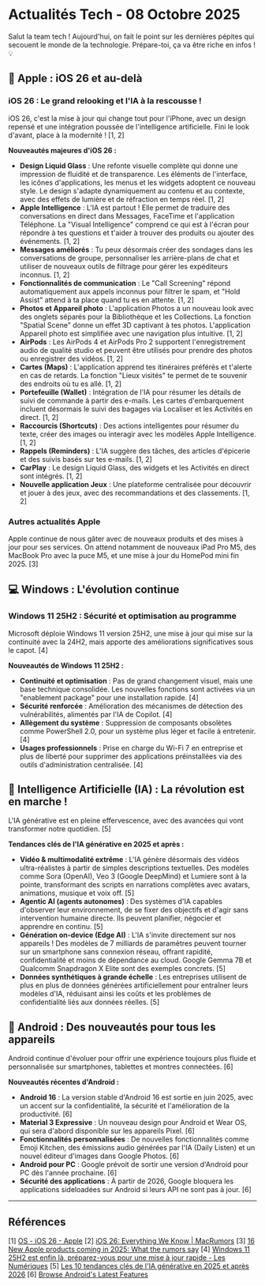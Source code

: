 # Actualités Tech - 08 Octobre 2025

Salut la team tech ! Aujourd'hui, on fait le point sur les dernières pépites qui secouent le monde de la technologie. Prépare-toi, ça va être riche en infos ! 💡

## 🍎 Apple : iOS 26 et au-delà

### iOS 26 : Le grand relooking et l'IA à la rescousse !

iOS 26, c'est la mise à jour qui change tout pour l'iPhone, avec un design repensé et une intégration poussée de l'intelligence artificielle. Fini le look d'avant, place à la modernité ! [1, 2]

**Nouveautés majeures d'iOS 26 :**

*   **Design Liquid Glass** : Une refonte visuelle complète qui donne une impression de fluidité et de transparence. Les éléments de l'interface, les icônes d'applications, les menus et les widgets adoptent ce nouveau style. Le design s'adapte dynamiquement au contenu et au contexte, avec des effets de lumière et de réfraction en temps réel. [1, 2]
*   **Apple Intelligence** : L'IA est partout ! Elle permet de traduire des conversations en direct dans Messages, FaceTime et l'application Téléphone. La "Visual Intelligence" comprend ce qui est à l'écran pour répondre à tes questions et t'aider à trouver des produits ou ajouter des événements. [1, 2]
*   **Messages améliorés** : Tu peux désormais créer des sondages dans les conversations de groupe, personnaliser les arrière-plans de chat et utiliser de nouveaux outils de filtrage pour gérer les expéditeurs inconnus. [1, 2]
*   **Fonctionnalités de communication** : Le "Call Screening" répond automatiquement aux appels inconnus pour filtrer le spam, et "Hold Assist" attend à ta place quand tu es en attente. [1, 2]
*   **Photos et Appareil photo** : L'application Photos a un nouveau look avec des onglets séparés pour la Bibliothèque et les Collections. La fonction "Spatial Scene" donne un effet 3D captivant à tes photos. L'application Appareil photo est simplifiée avec une navigation plus intuitive. [1, 2]
*   **AirPods** : Les AirPods 4 et AirPods Pro 2 supportent l'enregistrement audio de qualité studio et peuvent être utilisés pour prendre des photos ou enregistrer des vidéos. [1, 2]
*   **Cartes (Maps)** : L'application apprend tes itinéraires préférés et t'alerte en cas de retards. La fonction "Lieux visités" te permet de te souvenir des endroits où tu es allé. [1, 2]
*   **Portefeuille (Wallet)** : Intégration de l'IA pour résumer les détails de suivi de commande à partir des e-mails. Les cartes d'embarquement incluent désormais le suivi des bagages via Localiser et les Activités en direct. [1, 2]
*   **Raccourcis (Shortcuts)** : Des actions intelligentes pour résumer du texte, créer des images ou interagir avec les modèles Apple Intelligence. [1, 2]
*   **Rappels (Reminders)** : L'IA suggère des tâches, des articles d'épicerie et des suivis basés sur tes e-mails. [1, 2]
*   **CarPlay** : Le design Liquid Glass, des widgets et les Activités en direct sont intégrés. [1, 2]
*   **Nouvelle application Jeux** : Une plateforme centralisée pour découvrir et jouer à des jeux, avec des recommandations et des classements. [1, 2]

### Autres actualités Apple

Apple continue de nous gâter avec de nouveaux produits et des mises à jour pour ses services. On attend notamment de nouveaux iPad Pro M5, des MacBook Pro avec la puce M5, et une mise à jour du HomePod mini fin 2025. [3]

## 💻 Windows : L'évolution continue

### Windows 11 25H2 : Sécurité et optimisation au programme

Microsoft déploie Windows 11 version 25H2, une mise à jour qui mise sur la continuité avec la 24H2, mais apporte des améliorations significatives sous le capot. [4]

**Nouveautés de Windows 11 25H2 :**

*   **Continuité et optimisation** : Pas de grand changement visuel, mais une base technique consolidée. Les nouvelles fonctions sont activées via un "enablement package" pour une installation rapide. [4]
*   **Sécurité renforcée** : Amélioration des mécanismes de détection des vulnérabilités, alimentés par l'IA de Copilot. [4]
*   **Allègement du système** : Suppression de composants obsolètes comme PowerShell 2.0, pour un système plus léger et facile à entretenir. [4]
*   **Usages professionnels** : Prise en charge du Wi-Fi 7 en entreprise et plus de liberté pour supprimer des applications préinstallées via des outils d'administration centralisée. [4]

## 🧠 Intelligence Artificielle (IA) : La révolution est en marche !

L'IA générative est en pleine effervescence, avec des avancées qui vont transformer notre quotidien. [5]

**Tendances clés de l'IA générative en 2025 et après :**

*   **Vidéo & multimodalité extrême** : L'IA génère désormais des vidéos ultra-réalistes à partir de simples descriptions textuelles. Des modèles comme Sora (OpenAI), Veo 3 (Google DeepMind) et Lumiere sont à la pointe, transformant des scripts en narrations complètes avec avatars, animations, musique et voix off. [5]
*   **Agentic AI (agents autonomes)** : Des systèmes d'IA capables d'observer leur environnement, de se fixer des objectifs et d'agir sans intervention humaine directe. Ils peuvent planifier, négocier et apprendre en continu. [5]
*   **Génération on-device (Edge AI)** : L'IA s'invite directement sur nos appareils ! Des modèles de 7 milliards de paramètres peuvent tourner sur un smartphone sans connexion réseau, offrant rapidité, confidentialité et moins de dépendance au cloud. Google Gemma 7B et Qualcomm Snapdragon X Elite sont des exemples concrets. [5]
*   **Données synthétiques à grande échelle** : Les entreprises utilisent de plus en plus de données générées artificiellement pour entraîner leurs modèles d'IA, réduisant ainsi les coûts et les problèmes de confidentialité liés aux données réelles. [5]

## 🤖 Android : Des nouveautés pour tous les appareils

Android continue d'évoluer pour offrir une expérience toujours plus fluide et personnalisée sur smartphones, tablettes et montres connectées. [6]

**Nouveautés récentes d'Android :**

*   **Android 16** : La version stable d'Android 16 est sortie en juin 2025, avec un accent sur la confidentialité, la sécurité et l'amélioration de la productivité. [6]
*   **Material 3 Expressive** : Un nouveau design pour Android et Wear OS, qui sera d'abord disponible sur les appareils Pixel. [6]
*   **Fonctionnalités personnalisées** : De nouvelles fonctionnalités comme Emoji Kitchen, des émissions audio générées par l'IA (Daily Listen) et un nouvel éditeur d'images dans Google Photos. [6]
*   **Android pour PC** : Google prévoit de sortir une version d'Android pour PC dès l'année prochaine. [6]
*   **Sécurité des applications** : À partir de 2026, Google bloquera les applications sideloadées sur Android si leurs API ne sont pas à jour. [6]

---

## Références

[1] [OS - iOS 26 - Apple](https://www.apple.com/os/ios/)
[2] [iOS 26: Everything We Know | MacRumors](https://www.macrumors.com/roundup/ios-26/)
[3] [16 New Apple products coming in 2025: What the rumors say](https://thegadgetflow.com/blog/new-apple-products-coming/)
[4] [Windows 11 25H2 est enfin là, préparez-vous pour une mise à jour rapide - Les Numériques](https://www.lesnumeriques.com/informatique/windows-11-25h2-est-enfin-la-preparez-vous-pour-une-mise-a-jour-rapide-n243166.html)
[5] [Les 10 tendances clés de l'IA générative en 2025 et après 2026](https://www.macertif.com/blog/les-10-tendances-cles-de-lia-generative-en-2025-et-apres-2026)
[6] [Browse Android's Latest Features](https://www.android.com/intl/en_us/new-features-on-android/)

